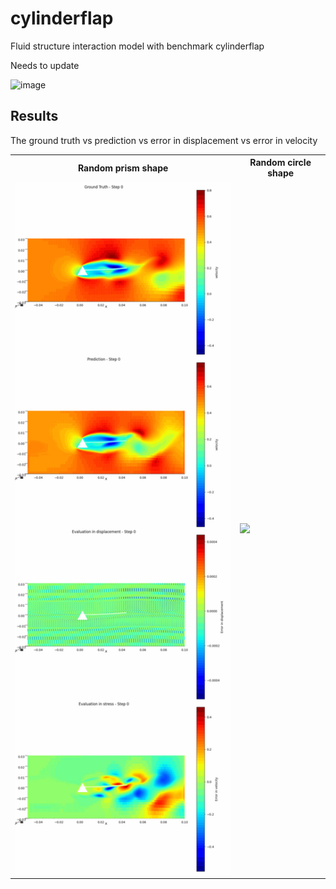 # cylinderflap
Fluid structure interaction model with benchmark cylinderflap 

Needs to update

<img width="744" alt="image" src="https://github.com/user-attachments/assets/e701a16e-5ee3-442b-8827-716d88f92d1e">


## Results
The ground truth vs prediction vs error in displacement vs error in velocity


<table>
  <tr>
    <th>Random prism shape</th>
    <th>Random circle shape</th>
  </tr>
  <tr>
    <td><img src="FSI_anim.gif" width="400" /></td>
    <td><img src="FSI_anim_tiny" width="400"/></td>
  </tr>
</table>
